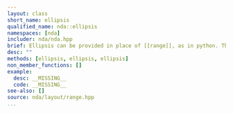 ```yaml
---
layout: class
short_name: ellipsis
qualified_name: nda::ellipsis
namespaces: [nda]
includer: nda/nda.hpp
brief: Ellipsis can be provided in place of [[range]], as in python. The type `ellipsis` is similar to [[range_all]] except that it is implicitly repeated to as much as necessary.
desc: ""
methods: [ellipsis, ellipsis, ellipsis]
non_member_functions: []
example:
  desc: __MISSING__
  code: __MISSING__
see-also: []
source: nda/layout/range.hpp
...
```

